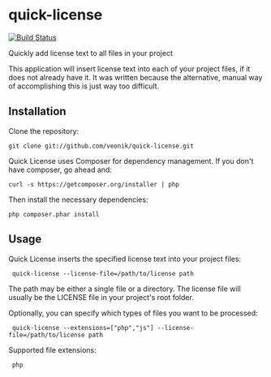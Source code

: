 quick-license
=============

[![Build Status](https://travis-ci.org/veonik/quick-license.png?branch=master)](https://travis-ci.org/veonik/quick-license)

Quickly add license text to all files in your project

This application will insert license text into each of your project files, if it does not already have it. It was
written because the alternative, manual way of accomplishing this is just way too difficult.


Installation
------------

Clone the repository:

    git clone git://github.com/veonik/quick-license.git

Quick License uses Composer for dependency management. If you don't have composer, go ahead and:

    curl -s https://getcomposer.org/installer | php

Then install the necessary dependencies:

    php composer.phar install


Usage
-----

 Quick License inserts the specified license text into your project files:

     quick-license --license-file=/path/to/license path

 The path may be either a single file or a directory. The license file will usually be the LICENSE file in your
 project's root folder.


 Optionally, you can specify which types of files you want to be processed:

     quick-license --extensions=["php","js"] --license-file=/path/to/license path

 Supported file extensions:

     php
